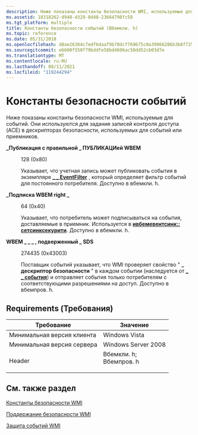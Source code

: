```yaml
---
description: Ниже показаны константы безопасности WMI, используемые для событий. Они используются для задания записей контроля доступа (ACE) в дескрипторах безопасности, используемых для событий или приемников.
ms.assetid: 18318262-d948-4329-8d48-23664798fc58
ms.tgt_platform: multiple
title: Константы безопасности событий (Вбемкли. h)
ms.topic: reference
ms.date: 05/31/2018
ms.openlocfilehash: d8ae26364c7edf6daaf9b70dcf769675c0a39966286b3b8f725fefe0af73ff8b
ms.sourcegitcommit: e6600f550f79bddfe58bd4696ac50dd52cb03d7e
ms.translationtype: MT
ms.contentlocale: ru-RU
ms.lasthandoff: 08/11/2021
ms.locfileid: "119244294"
---
```

# <a name="event-security-constants"></a>Константы безопасности событий

Ниже показаны константы безопасности WMI, используемые для событий. Они используются для задания записей контроля доступа (ACE) в дескрипторах безопасности, используемых для событий или приемников.

<dl> <dt>

<span id="WBEM_RIGHT_PUBLISH"></span><span id="wbem_right_publish"></span>**\_Публикация с правильной \_ ПУБЛИКАЦИей WBEM**
</dt> <dd> <dl> <dt>

128 (0x80)
</dt> <dt>



Указывает, что учетная запись может публиковать события в экземпляре [**\_ \_ EventFilter**](--eventfilter.md) , который определяет фильтр событий для постоянного потребителя. Доступно в вбемкли. h.


</dt> </dl> </dd> <dt>

<span id="WBEM_RIGHT_SUBSCRIBE"></span><span id="wbem_right_subscribe"></span>**\_Подписка WBEM right \_**
</dt> <dd> <dl> <dt>

64 (0x40)
</dt> <dt>



Указывает, что потребитель может подписываться на события, доставляемые в приемник. Используется в [**ивбемевентсинк:: сетсинксекурити**](/windows/desktop/api/Wbemprov/nf-wbemprov-iwbemeventsink-setsinksecurity). Доступно в вбемкли. h.


</dt> </dl> </dd> <dt>

<span id="WBEM_S_SUBJECT_TO_SDS"></span><span id="wbem_s_subject_to_sds"></span>**WBEM \_ \_ \_ , подверженный \_ SDS**
</dt> <dd> <dl> <dt>

274435 (0x43003)
</dt> <dt>



Поставщик событий указывает, что WMI проверяет свойство " **\_ дескриптор безопасности** " в каждом событии (наследуется от [**\_ \_ события**](--event.md)) и отправляет события только потребителям с соответствующими разрешениями на доступ. Доступно в вбемпров. h.


</dt> </dl> </dd> </dl>

## <a name="requirements"></a>Requirements (Требования)



| Требование | Значение |
|-------------------------------------|--------------------------------------------------------------------------------------------------------------------------------------------------------|
| Минимальная версия клиента<br/> | Windows Vista<br/>                                                                                                                               |
| Минимальная версия сервера<br/> | Windows Server 2008<br/>                                                                                                                         |
| Header<br/>                   | <dl> <dt>Вбемкли. h; </dt> <dt>Вбемпров. h</dt> </dl> |



## <a name="see-also"></a>См. также раздел

<dl> <dt>

[Константы безопасности WMI](wmi-security-constants.md)
</dt> <dt>

[Поддержание безопасности WMI](maintaining-wmi-security.md)
</dt> <dt>

[Защита событий WMI](securing-wmi-events.md)
</dt> </dl>

 

 




